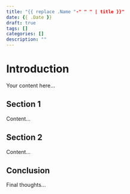 ```yaml
---
title: "{{ replace .Name "-" " " | title }}"
date: {{ .Date }}
draft: true
tags: []
categories: []
description: ""
---
```


# Introduction

Your content here...

## Section 1

Content...

## Section 2

Content...

## Conclusion

Final thoughts...
